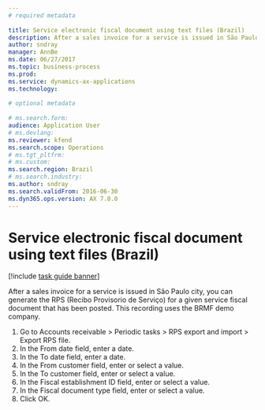 ```yaml
--- 
# required metadata 
 
title: Service electronic fiscal document using text files (Brazil)
description: After a sales invoice for a service is issued in São Paulo city, you can generate the RPS (Recibo Provisorio de Serviço) for a given service fiscal document that has been posted. 
author: sndray
manager: AnnBe 
ms.date: 06/27/2017
ms.topic: business-process 
ms.prod:  
ms.service: dynamics-ax-applications 
ms.technology:  
 
# optional metadata 
 
# ms.search.form:   
audience: Application User 
# ms.devlang:  
ms.reviewer: kfend
ms.search.scope: Operations 
# ms.tgt_pltfrm:  
# ms.custom:  
ms.search.region: Brazil
# ms.search.industry: 
ms.author: sndray
ms.search.validFrom: 2016-06-30 
ms.dyn365.ops.version: AX 7.0.0 
---
```

# Service electronic fiscal document using text files (Brazil)

[!include [task guide banner](../../includes/task-guide-banner.md)]

After a sales invoice for a service is issued in São Paulo city, you can generate the RPS (Recibo Provisorio de Serviço) for a given service fiscal document that has been posted. This recording uses the BRMF demo company.

1. Go to Accounts receivable > Periodic tasks > RPS export and import > Export RPS file.
2. In the From date field, enter a date.
3. In the To date field, enter a date.
4. In the From customer field, enter or select a value.
5. In the To customer field, enter or select a value.
6. In the Fiscal establishment ID field, enter or select a value.
7. In the Fiscal document type field, enter or select a value.
8. Click OK.

